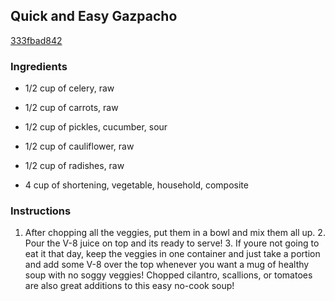 ## Quick and Easy Gazpacho

[333fbad842](http://tastykitchen.com/recipes/special-dietary-needs/vegetarian/quick-and-easy-gazpacho/)

### Ingredients

 - 1/2 cup of celery, raw

 - 1/2 cup of carrots, raw

 - 1/2 cup of pickles, cucumber, sour

 - 1/2 cup of cauliflower, raw

 - 1/2 cup of radishes, raw

 - 4 cup of shortening, vegetable, household, composite

### Instructions

1. After chopping all the veggies, put them in a bowl and mix them all up. 2. Pour the V-8 juice on top and its ready to serve! 3. If youre not going to eat it that day, keep the veggies in one container and just take a portion and add some V-8 over the top whenever you want a mug of healthy soup with no soggy veggies! Chopped cilantro, scallions, or tomatoes are also great additions to this easy no-cook soup!